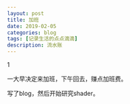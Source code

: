 ```yaml
---
layout: post
title: 加班
date: 2019-02-05
categories: blog
tags: [记录生活的点点滴滴]
description: 流水账
---
```


1 

一大早决定来加班，下午回去，赚点加班费。

写了blog，然后开始研究shader。
















